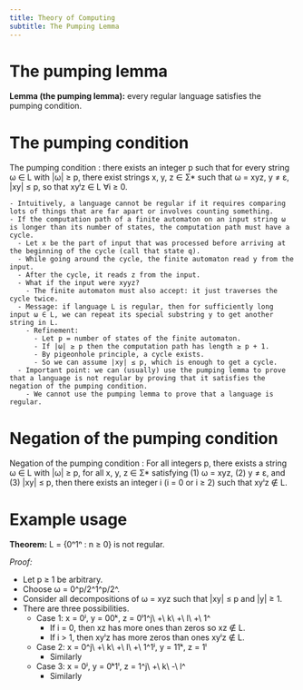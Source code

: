 ```yaml
---
title: Theory of Computing
subtitle: The Pumping Lemma
---
```


# The pumping lemma
**Lemma (the pumping lemma):** every regular language satisfies the pumping condition.

# The pumping condition
The pumping condition
: there exists an integer p such that for every string ω ∈ L with |ω| ≥ p, there exist strings x, y, z ∈ Σ* such that ω = xyz, y ≠ ε, |xy| ≤ p, so that xyⁱz ∈ L ∀i ≥ 0.

    - Intuitively, a language cannot be regular if it requires comparing lots of things that are far apart or involves counting something.
    - If the computation path of a finite automaton on an input string ω is longer than its number of states, the computation path must have a cycle.
      - Let x be the part of input that was processed before arriving at the beginning of the cycle (call that state q).
      - While going around the cycle, the finite automaton read y from the input.
      - After the cycle, it reads z from the input.
      - What if the input were xyyz?
        - The finite automaton must also accept: it just traverses the cycle twice.
      - Message: if language L is regular, then for sufficiently long input ω ∈ L, we can repeat its special substring y to get another string in L.
        - Refinement:
          - Let p = number of states of the finite automaton.
          - If |ω| ≥ p then the computation path has length ≥ p + 1.
          - By pigeonhole principle, a cycle exists.
          - So we can assume |xy| ≤ p, which is enough to get a cycle.
      - Important point: we can (usually) use the pumping lemma to prove that a language is not regular by proving that it satisfies the negation of the pumping condition.
        - We cannot use the pumping lemma to prove that a language is regular.

# Negation of the pumping condition
Negation of the pumping condition
: For all integers p, there exists a string ω ∈ L with |ω| ≥ p, for all x, y, z ∈ Σ* satisfying (1) ω = xyz, (2) y ≠ ε, and (3) |xy| ≤ p, then there exists an integer i (i = 0 or i ≥ 2) such that xyⁱz ∉ L.

# Example usage
**Theorem:** L = {0ⁿ1ⁿ : n ≥ 0} is not regular.

*Proof:*

- Let p ≥ 1 be arbitrary.
- Choose ω = 0^p/2^1^p/2^.
- Consider all decompositions of ω = xyz such that |xy| ≤ p and |y| ≥ 1.
- There are three possibilities.
  - Case 1: x = 0ʲ, y = 00ᵏ, z = 0ˡ1^j\ +\ k\ +\ l\ +\ 1^
    - If i = 0, then xz has more ones than zeros so xz ∉ L.
    - If i > 1, then xyⁱz has more zeros than ones xyⁱz ∉ L.
  - Case 2: x = 0^j\ +\ k\ +\ l\ +\ 1^1ʲ, y = 11ᵏ, z = 1ˡ
    - Similarly
  - Case 3: x = 0ʲ, y = 0ᵏ1ˡ, z = 1^j\ +\ k\ -\ l^
    - Similarly
